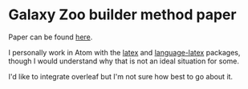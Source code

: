 # Galaxy Zoo builder method paper

Paper can be found [here](https://github.com/tingard/gz-builder-method-paper/blob/master/main.pdf).

I personally work in Atom with the [latex](https://atom.io/packages/latex) and [language-latex](https://atom.io/packages/language-latex) packages, though I would understand why that is not an ideal situation for some.

I'd like to integrate overleaf but I'm not sure how best to go about it.
